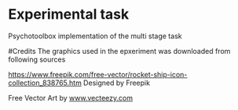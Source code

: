 # Experimental task
Psychotoolbox implementation of the multi stage task

#Credits
The graphics used in the epxeriment was downloaded from following sources

https://www.freepik.com/free-vector/rocket-ship-icon-collection_838765.htm 
Designed by Freepik

Free Vector Art by www.vecteezy.com 
